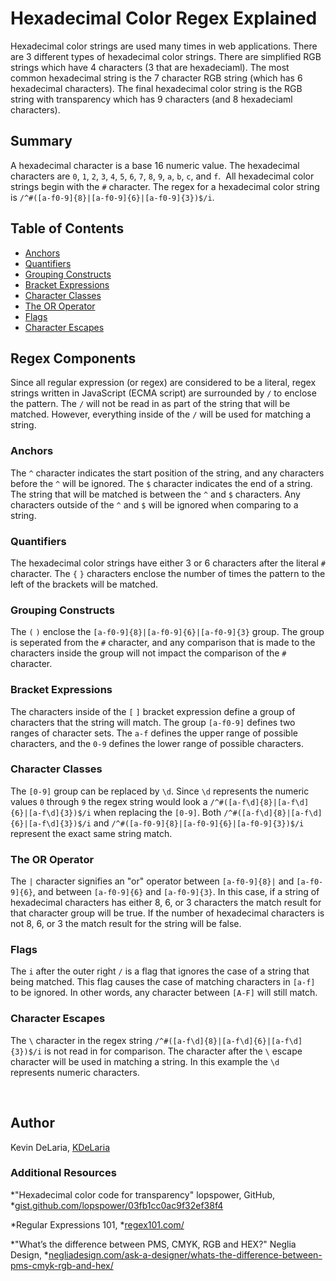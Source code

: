 # Hexadecimal Color Regex Explained

Hexadecimal color strings are used many times in web applications. There are 3 different types of hexadecimal color strings. There are simplified RGB strings which have 4 characters \(3 that are hexadeciaml\). The most common hexadecimal string is the 7 character RGB string \(which has 6 hexadecimal characters\). The final hexadecimal color string is the RGB string with transparency which has 9 characters \(and 8 hexadeciaml characters\).

## Summary

A hexadecimal character is a base 16 numeric value.  The hexadecimal characters are `0`, `1`, `2`, `3`, `4`, `5`, `6`, `7`, `8`, `9`, `a`, `b`, `c`, and `f`.&nbsp; All hexadecimal color strings begin with the `#` character. The regex for a hexadecimal color string is `/^#([a-f0-9]{8}|[a-f0-9]{6}|[a-f0-9]{3})$/i`. 

## Table of Contents

- [Anchors](#anchors)
- [Quantifiers](#quantifiers)
- [Grouping Constructs](#grouping-constructs)
- [Bracket Expressions](#bracket-expressions)
- [Character Classes](#character-classes)
- [The OR Operator](#the-or-operator)
- [Flags](#flags)
- [Character Escapes](#character-escapes)

## Regex Components

Since all regular expression \(or regex\) are considered to be a literal, regex strings written in JavaScript \(ECMA script\) are surrounded by `/` to enclose the pattern. The `/` will not be read in as part of the string that will be matched. However, everything inside of the `/` will be used for matching a string.

### Anchors

The `^` character indicates the start position of the string, and any characters before the `^` will be ignored.  The `$` character indicates the end of a string. The string that will be matched is between the `^` and `$` characters. Any characters outside of the `^` and `$` will be ignored when comparing to a string.

### Quantifiers

The hexadecimal color strings have either 3 or 6 characters after the literal `#` character. The `{` `}` characters enclose the number of times the pattern to the left of the brackets will be matched.

### Grouping Constructs 

The `(` `)` enclose the `[a-f0-9]{8}|[a-f0-9]{6}|[a-f0-9]{3}` group.  The group is seperated from the `#` character, and any comparison that is made to the characters inside the group will not impact the comparison of the `#` character.

### Bracket Expressions

The characters inside of the `[` `]` bracket expression define a group of characters that the string will match.  The group `[a-f0-9]` defines two ranges of character sets.  The `a-f` defines the upper range of possible characters, and the `0-9` defines the lower range of possible characters.

### Character Classes

The `[0-9]` group can be replaced by `\d`. Since `\d` represents the numeric values `0` through `9` the regex string would look a `/^#([a-f\d]{8}|[a-f\d]{6}|[a-f\d]{3})$/i` when replacing the `[0-9]`.  Both `/^#([a-f\d]{8}|[a-f\d]{6}|[a-f\d]{3})$/i` and `/^#([a-f0-9]{8}|[a-f0-9]{6}|[a-f0-9]{3})$/i` represent the exact same string match.

### The OR Operator

The `|` character signifies an "or" operator between `[a-f0-9]{8}|` and `[a-f0-9]{6}`, and between `[a-f0-9]{6}` and `[a-f0-9]{3}`.  In this case, if a string of hexadecimal characters has either 8, 6, or 3 characters the match result for that character group will be true. If the number of hexadecimal characters is not 8, 6, or 3 the match result for the string will be false.

### Flags

The `i` after the outer right `/` is a flag that ignores the case of a string that being matched. This flag causes the case of matching characters in `[a-f]` to be ignored. In other words, any character between `[A-F]` will still match. 

### Character Escapes

The `\` character in the regex string `/^#([a-f\d]{8}|[a-f\d]{6}|[a-f\d]{3})$/i` is not read in for comparison.  The character after the `\` escape character will be used in matching a string. In this example the `\d` represents numeric characters.

<br>

## Author

Kevin DeLaria, [KDeLaria](https://github.com/KDeLaria)

### Additional Resources

*"Hexadecimal color code for transparency" lopspower, GitHub, *[gist.github.com/lopspower/03fb1cc0ac9f32ef38f4](https://gist.github.com/lopspower/03fb1cc0ac9f32ef38f4)

*Regular Expressions 101, *[regex101.com/](https://regex101.com/)

*"What’s the difference between PMS, CMYK, RGB and HEX?" Neglia Design, *[negliadesign.com/ask-a-designer/whats-the-difference-between-pms-cmyk-rgb-and-hex/](https://negliadesign.com/ask-a-designer/whats-the-difference-between-pms-cmyk-rgb-and-hex/)